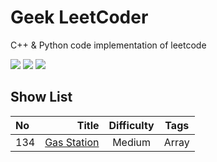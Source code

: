 # Geek LeetCoder

C++ & Python code implementation of leetcode

![](https://img.shields.io/badge/language-C%2B%2B-green) ![](https://img.shields.io/badge/language-Python-red) ![](https://img.shields.io/badge/thinking-cool-yellow)


## Show List


| No | Title | Difficulty | Tags
| :------| ------: | :------: |:------: |
| 134 | [Gas Station](https://github.com/gmlyytt-YANG/algorithm/issues/1) | Medium |Array|
